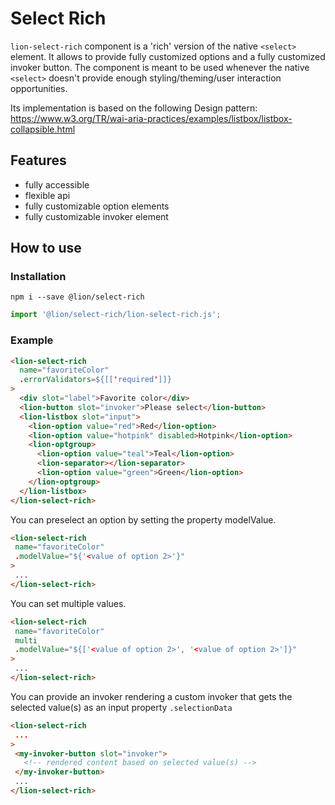 # Select Rich

[//]: # (AUTO INSERT HEADER PREPUBLISH)

`lion-select-rich` component is a 'rich' version of the native `<select>` element.
It allows to provide fully customized options and a fully customized invoker button.
The component is meant to be used whenever the native `<select>` doesn't provide enough
styling/theming/user interaction opportunities.

Its implementation is based on the following Design pattern:
https://www.w3.org/TR/wai-aria-practices/examples/listbox/listbox-collapsible.html


## Features
- fully accessible
- flexible api
- fully customizable option elements
- fully customizable invoker element

## How to use

### Installation
```
npm i --save @lion/select-rich
```

```js
import '@lion/select-rich/lion-select-rich.js';
```

### Example

```html
<lion-select-rich
  name="favoriteColor"
  .errorValidators=${[['required']]}
>
  <div slot="label">Favorite color</div>
  <lion-button slot="invoker">Please select</lion-button>
  <lion-listbox slot="input">
    <lion-option value="red">Red</lion-option>
    <lion-option value="hotpink" disabled>Hotpink</lion-option>
    <lion-optgroup>
      <lion-option value="teal">Teal</lion-option>
      <lion-separator></lion-separator>
      <lion-option value="green">Green</lion-option>
    </lion-optgroup>
  </lion-listbox>
</lion-select-rich>
```

You can preselect an option by setting the property modelValue.
 ```html
<lion-select-rich
  name="favoriteColor"
  .modelValue="${'<value of option 2>'}"
>
  ...
</lion-select-rich>
 ```

You can set multiple values.
 ```html
<lion-select-rich
  name="favoriteColor"
  multi
  .modelValue="${['<value of option 2>', '<value of option 2>']}"
>
  ...
</lion-select-rich>
 ```

You can provide an invoker rendering a custom invoker that gets the selected value(s) as an
input property `.selectionData`
 ```html
<lion-select-rich
  ...
>
  <my-invoker-button slot="invoker">
    <!-- rendered content based on selected value(s) -->
  </my-invoker-button>
  ...
</lion-select-rich>
 ```
